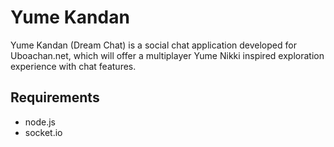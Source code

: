 Yume Kandan
===========

Yume Kandan (Dream Chat) is a social chat application developed for Uboachan.net, which will offer a multiplayer Yume Nikki inspired exploration experience with chat features.

Requirements
------------

* node.js
* socket.io
